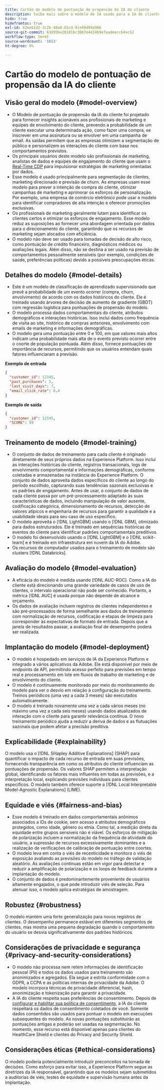 ```yaml
---
title: Cartão do modelo de pontuação de propensão da IA do cliente
description: Saiba mais sobre o modelo de IA usado para a IA do cliente.
hide: true
hidefromtoc: true
exl-id: b2eeb1d2-3c2b-40a0-b5cd-91e99d99a906
source-git-commit: 63d95be281d1bc3867e4e24b9e7aadeecc64ac52
workflow-type: tm+mt
source-wordcount: '1013'
ht-degree: 0%

---
```


# Cartão do modelo de pontuação de propensão da IA do cliente

## Visão geral do modelo {#model-overview}

* O Modelo de pontuação de propensão da IA do cliente foi projetado para fornecer insights acionáveis aos profissionais de marketing e equipes de envolvimento do cliente, prevendo a probabilidade de um cliente executar uma determinada ação, como fazer uma compra, se inscrever em uma assinatura ou se envolver em uma campanha de email. As saídas permitem que as empresas otimizem a segmentação de público e personalizem as interações do cliente com base nos comportamentos previstos.
* Os principais usuários deste modelo são profissionais de marketing, analistas de dados e equipes de engajamento do cliente que usam o [Real-Time CDP](../../../rtcdp/home.md) para impulsionar estratégias de marketing orientadas por dados.
* Esse modelo é usado principalmente para segmentação de clientes, marketing direcionado e previsão de churn. As empresas usam esse modelo para prever a intenção de compra do cliente, otimizar campanhas de marketing e aprimorar os esforços de personalização. Por exemplo, uma empresa de comércio eletrônico pode usar o modelo para identificar compradores de alta intenção e oferecer promoções exclusivas.
* Os profissionais de marketing geralmente lutam para identificar os clientes certos e otimizar os esforços de engajamento. Esse modelo reduz as suposições ao fornecer uma abordagem orientada por dados para o direcionamento do cliente, garantindo que os recursos de marketing sejam alocados com eficiência.
* O modelo não deve ser usado para tomadas de decisão de alto risco, como pontuação de crédito financeiro, diagnósticos médicos ou avaliações legais. Além disso, não se destina a ser usado na previsão de comportamentos pessoalmente sensíveis (por exemplo, condições de saúde, preferências políticas) devido a possíveis preocupações éticas.

## Detalhes do modelo {#model-details}

* Este é um modelo de classificação de aprendizado supervisionado que prevê a probabilidade de um evento ocorrer (compra, churn, envolvimento) de acordo com os dados históricos do cliente. Ele é treinado usando árvores de decisão de aumento de gradiente (GBDT) com regressão logística para pontuações de propensão do modelo.
* O modelo processa dados comportamentais do cliente, atributos demográficos e interações históricas. Isso inclui dados como frequência de visita ao site, histórico de compras anteriores, envolvimento com emails de marketing e informações demográficas.
* O modelo gera uma pontuação entre 0 e 100, em que valores mais altos indicam uma probabilidade mais alta de o evento previsto ocorrer entre o coorte de população pontuada. Além disso, fornece pontuações de importância de recursos, permitindo que os usuários entendam quais fatores influenciaram a previsão.

**Exemplo de entrada**

```json
{ 
  "customer_id": 12345, 
  "past_purchases": 3, 
  "last_visit_days": 7,
  "email_click_rate": 0.4 
}
```

**Exemplo de saída**

```json
{ 
  "customer_id": 12345,
  "SCORE": 89 
}
```

## Treinamento de modelo {#model-training}

* O conjunto de dados de treinamento para cada cliente é originado diretamente de seus próprios dados na Experience Platform. Isso inclui as interações históricas do cliente, registros transacionais, logs de envolvimento comportamental e informações demográficas, conforme coletadas e armazenadas na instância do Experience Platform. O conjunto de dados aproveita dados específicos do cliente ao longo do período escolhido, capturando suas tendências sazonais exclusivas e os padrões de engajamento. Antes de usar, o conjunto de dados de cada cliente passa por um pré-processamento adaptado às suas características de dados, incluindo manipulação de valor ausente, codificação categórica, dimensionamento de recursos, detecção de valores atípicos e engenharia de recursos para garantir a qualidade e a usabilidade ideais para seu caso de uso específico.
* O modelo aproveita o [!DNL LightGBM] usando o [!DNL GBM], otimizado para dados estruturados. Ele é treinado em sequências históricas de eventos do cliente para identificar padrões comportamentais preditivos.
* O modelo foi desenvolvido usando o [!DNL LightGBM] e o [!DNL scikit-learn] e é treinado em infraestrutura em nuvem da IA do Adobe.
* Os recursos de computador usados para o treinamento de modelo são clusters [!DNL Databricks].

## Avaliação do modelo {#model-evaluation}

* A eficácia do modelo é medida usando [!DNL AUC-ROC]. Como a IA do cliente está direcionando uma grande variedade de casos de uso de clientes, o intervalo operacional não pode ser conhecido. Portanto, a métrica [!DNL AUC] é usada porque não depende de alcance e orçamento.
* Os dados de avaliação incluem registros de clientes independentes e são pré-processados de forma semelhante aos dados de treinamento com normalização de recursos, codificação e etapas de limpeza para corresponder às expectativas de formato de entrada. Depois que a janela de resultados passar, a avaliação final de desempenho poderá ser realizada.

## Implantação do modelo {#model-deployment}

* O modelo é hospedado em serviços de IA da Experience Platform e integrado a vários aplicativos da Adobe. Ele está disponível por meio de endpoints de API, permitindo acesso perfeito para previsões em tempo real e processamento em lote em fluxos de trabalho de marketing e de envolvimento do cliente.
* O modelo é continuamente monitorado por meio do monitoramento do modelo para ver o desvio em relação à configuração do treinamento. Treinos periódicos (uma vez a cada 3 meses) são executados automaticamente.
* O modelo é treinado novamente uma vez a cada vários meses (no máximo uma vez a cada seis meses) usando dados atualizados de interação com o cliente para garantir relevância contínua. O novo treinamento periódico ajuda a reduzir a deriva de dados e as flutuações sazonais que podem afetar a precisão preditiva.

## Explicabilidade {#explainability}

O modelo usa o [!DNL SHapley Additive Explanations] (SHAP) para quantificar o impacto de cada recurso de entrada em suas previsões, fornecendo transparência em como os atributos do cliente influenciam as pontuações de propensão. Os valores SHAP permitem a interpretação global, identificando os fatores mais influentes em todas as previsões, e a interpretação local, explicando previsões individuais para clientes específicos. O modelo também oferece suporte a [!DNL Local Interpretable Model-Agnostic Explanations] (LIME).

## Equidade e viés {#fairness-and-bias}

* Esse modelo é treinado em dados comportamentais anônimos associados a IDs de cookie, sem acesso a atributos demográficos protegidos, como idade, gênero ou etnia. Como tal, a medição direta da equidade entre grupos sensíveis não é viável. Os esforços de mitigação de polarização incluem a normalização da frequência de atividade do usuário, a supressão de recursos excessivamente dominantes e a realização de verificações de calibração de pontuação entre coortes.
* O modelo leva em conta o viés de recenticidade e monitora o viés de exposição avaliando as previsões do modelo no tráfego de validação aleatório. As avaliações contínuas estão em vigor para detectar e reduzir a amplificação de polarização e os loops de feedback durante a implantação do modelo.
* O conjunto de dados é predominantemente proveniente de usuários altamente engajados, o que pode introduzir viés de seleção. Para atenuar isso, o modelo aplica estratégias de amostragem.

## Robustez {#robustness}

O modelo mantém uma forte generalização para novos registros de clientes. O desempenho permanece estável em diferentes segmentos de clientes, mas mostra uma pequena degradação quando o comportamento do usuário se desvia significativamente dos padrões históricos.

## Considerações de privacidade e segurança {#privacy-and-security-considerations}

* O modelo não processa nem retém informações de identificação pessoal (PII) e todos os dados usados para treinamento são anonimizados e agregados. Ela segue a estrita conformidade com o GDPR, a CCPA e as políticas internas de privacidade da Adobe. O modelo incorpora técnicas de privacidade diferencial, hash, anonimização e tokenização para garantir a privacidade.
* A IA do cliente respeita suas preferências de consentimento. Depois de [configurar e habilitar sua política de consentimento](../../../data-governance/policies/user-guide.md#create-a-consent-policy), a IA do cliente respeitará os dados de consentimento coletados de você. Somente dados consentidos são usados para pontuar o modelo em execuções subsequentes do modelo. As novas pontuações substituirão as pontuações antigas e poderão ser usadas na segmentação. No momento, esse recurso está disponível apenas para clientes do HealthCare Shield e clientes do Privacy and Security Shield.

## Considerações éticas {#ethical-considerations}

O modelo poderia potencialmente introduzir preconceitos na tomada de decisões. Como esforço para evitar isso, a Experience Platform segue as diretrizes da IA responsável, garantindo que os modelos sejam submetidos a auditorias de viés, testes de equidade e supervisão humana antes da implantação.
